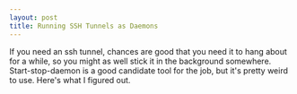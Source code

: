 ```yaml
---
layout: post
title: Running SSH Tunnels as Daemons
---
```


If you need an ssh tunnel, chances are good that you need it to hang about for a while, so you might as well stick it in the background somewhere.  Start-stop-daemon is a good candidate tool for the job, but it's pretty weird to use.  Here's what I figured out.

<script src="http://gist.github.com/522575.js?file=ssh_tunnel.sh"></script>
